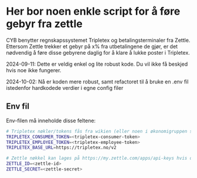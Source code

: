# Her bor noen enkle script for å føre gebyr fra zettle

CYB benytter regnskapssystemet Tripletex og betalingsterminaler fra Zettle. Ettersom
Zettle trekker et gebyr på x% fra utbetalingene de gjør, er det nødvendig å føre disse
gebyrene daglig for å klare å lukke poster i Tripletex.

2024-09-11: Dette er veldig enkel og lite robust kode. Du vil ikke få beskjed hvis noe ikke fungerer.

2024-10-02: Nå er koden mere robust, samt refactoret til å bruke en .env fil istedenfor hardkodede verdier i egne config filer

## Env fil

Env-filen må inneholde disse feltene:

``` bash
# Tripletex nøkler/tokens fås fra wikien (eller noen i økonomigruppen som sitter med infoen)
TRIPLETEX_CONSUMER_TOKEN=<tripletex-consumer-token>
TRIPLETEX_EMPLOYEE_TOKEN=<tripletex-employee-token>
TRIPLETEX_BASE_URL=https://tripletex.no/v2

# Zettle nøkkel kan lages på https://my.zettle.com/apps/api-keys hvis du har tilgang
ZETTLE_ID=<zettle-id>
ZETTLE_SECRET=<zettle-secret>
```

